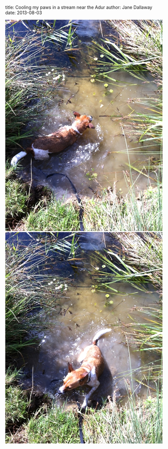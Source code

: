 
title: Cooling my paws in a stream near the Adur
author: Jane Dallaway
date: 2013-08-03

<div><a href="/media/Yphoto_1.JPG"><img src="/media/Yphoto_1.JPG.500.JPG" width="500" height="669"/></a></div><div><a href="/media/Wphoto_2.JPG"><img src="/media/Wphoto_2.JPG.500.JPG" width="500" height="669"/></a></div>



  


 
    